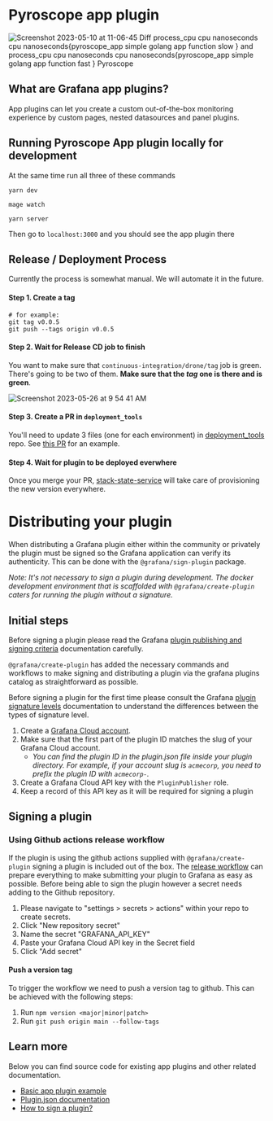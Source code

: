 # Pyroscope app plugin

![Screenshot 2023-05-10 at 11-06-45 Diff process_cpu cpu nanoseconds cpu nanoseconds{pyroscope_app simple golang app function slow } and process_cpu cpu nanoseconds cpu nanoseconds{pyroscope_app simple golang app function fast } Pyroscope](https://github.com/grafana/pyroscope-app-plugin/assets/23323466/f2a440ec-3d36-49a4-a9f7-a80d7f6fb86f)


## What are Grafana app plugins?

App plugins can let you create a custom out-of-the-box monitoring experience by custom pages, nested datasources and panel plugins.

## Running Pyroscope App plugin locally for development

At the same time run all three of these commands
```
yarn dev
```

```
mage watch
```

```
yarn server
```

Then go to `localhost:3000` and you should see the app plugin there

## Release / Deployment Process

Currently the process is somewhat manual. We will automate it in the future.

#### Step 1. Create a tag

```
# for example:
git tag v0.0.5
git push --tags origin v0.0.5
```

#### Step 2. Wait for Release CD job to finish

You want to make sure that `continuous-integration/drone/tag` job is green. There's going to be two of them. **Make sure that the _tag_ one is there and is green**.

![Screenshot 2023-05-26 at 9 54 41 AM](https://github.com/grafana/pyroscope-app-plugin/assets/662636/b8d4f860-17a5-4e37-9557-c121cf98b4dd)

#### Step 3. Create a PR in `deployment_tools`

You'll need to update 3 files (one for each environment) in [deployment_tools](https://github.com/grafana/deployment_tools) repo. See [this PR](https://github.com/grafana/deployment_tools/pull/71148/files) for an example.

#### Step 4. Wait for plugin to be deployed everwhere

Once you merge your PR, [stack-state-service](https://github.com/grafana/stack-state-service) will take care of provisioning the new version everywhere.


# Distributing your plugin

When distributing a Grafana plugin either within the community or privately the plugin must be signed so the Grafana application can verify its authenticity. This can be done with the `@grafana/sign-plugin` package.

_Note: It's not necessary to sign a plugin during development. The docker development environment that is scaffolded with `@grafana/create-plugin` caters for running the plugin without a signature._

## Initial steps

Before signing a plugin please read the Grafana [plugin publishing and signing criteria](https://grafana.com/docs/grafana/latest/developers/plugins/publishing-and-signing-criteria/) documentation carefully.

`@grafana/create-plugin` has added the necessary commands and workflows to make signing and distributing a plugin via the grafana plugins catalog as straightforward as possible.

Before signing a plugin for the first time please consult the Grafana [plugin signature levels](https://grafana.com/docs/grafana/latest/developers/plugins/sign-a-plugin/#plugin-signature-levels) documentation to understand the differences between the types of signature level.

1. Create a [Grafana Cloud account](https://grafana.com/signup).
2. Make sure that the first part of the plugin ID matches the slug of your Grafana Cloud account.
   - _You can find the plugin ID in the plugin.json file inside your plugin directory. For example, if your account slug is `acmecorp`, you need to prefix the plugin ID with `acmecorp-`._
3. Create a Grafana Cloud API key with the `PluginPublisher` role.
4. Keep a record of this API key as it will be required for signing a plugin

## Signing a plugin

### Using Github actions release workflow

If the plugin is using the github actions supplied with `@grafana/create-plugin` signing a plugin is included out of the box. The [release workflow](./.github/workflows/release.yml) can prepare everything to make submitting your plugin to Grafana as easy as possible. Before being able to sign the plugin however a secret needs adding to the Github repository.

1. Please navigate to "settings > secrets > actions" within your repo to create secrets.
2. Click "New repository secret"
3. Name the secret "GRAFANA_API_KEY"
4. Paste your Grafana Cloud API key in the Secret field
5. Click "Add secret"

#### Push a version tag

To trigger the workflow we need to push a version tag to github. This can be achieved with the following steps:

1. Run `npm version <major|minor|patch>`
2. Run `git push origin main --follow-tags`


## Learn more

Below you can find source code for existing app plugins and other related documentation.

- [Basic app plugin example](https://github.com/grafana/grafana-plugin-examples/tree/master/examples/app-basic#readme)
- [Plugin.json documentation](https://grafana.com/docs/grafana/latest/developers/plugins/metadata/)
- [How to sign a plugin?](https://grafana.com/docs/grafana/latest/developers/plugins/sign-a-plugin/)
